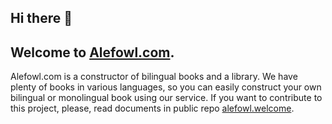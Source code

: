 ## Hi there 👋

## Welcome to [Alefowl.com](https://www.alefowl.com).
Alefowl.com is a constructor of bilingual books and a library.
We have plenty of books in various languages, so you can easily construct your own bilingual or monolingual book using our service.
If you want to contribute to this project, please, read documents in public repo [alefowl.welcome](https://github.com/Alefowl/welcome).

<!--

**Here are some ideas to get you started:**

🙋‍♀️ A short introduction - what is your organization all about?
🌈 Contribution guidelines - how can the community get involved?
👩‍💻 Useful resources - where can the community find your docs? Is there anything else the community should know?
🍿 Fun facts - what does your team eat for breakfast?
🧙 Remember, you can do mighty things with the power of [Markdown](https://docs.github.com/github/writing-on-github/getting-started-with-writing-and-formatting-on-github/basic-writing-and-formatting-syntax)
-->
